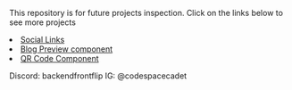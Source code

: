 This repository is for future projects inspection. Click on the links below to see more projects
<li><a href="https://backendfrontflip.github.io/spacecadetio/Socials/socials.html">Social Links</a></li>
<li><a href="https://backendfrontflip.github.io/spacecadetio/BPC-main/">Blog Preview component</a></li>
<li><a href="https://backendfrontflip.github.io/spacecadetio/QCS/mobile.html">QR Code Component</a></li>


Discord: backendfrontflip
IG: @codespacecadet
